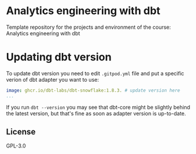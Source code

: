 # Analytics engineering with dbt

Template repository for the projects and environment of the course: Analytics engineering with dbt

# Updating dbt version

To update dbt version you need to edit `.gitpod.yml` file and put a specific verion of dbt adapter you want to use:

```yaml
image: ghcr.io/dbt-labs/dbt-snowflake:1.8.3. # update version here
...
```

If you run `dbt --version` you may see that dbt-core might be slightly behind the latest version, but that's fine as soon as adapter version is up-to-date.


## License
GPL-3.0

